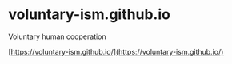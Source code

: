 # voluntary-ism.github.io

Voluntary human cooperation

[https://voluntary-ism.github.io/](https://voluntary-ism.github.io/)
